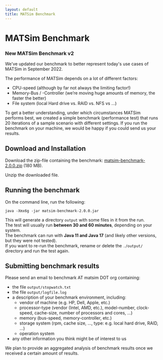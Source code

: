```yaml
---
layout: default
title: MATSim Benchmark
---
```


# MATSim Benchmark

<div class="panel panel-info">
  <div class="panel-heading">
    <h3 class="panel-title">New MATSim Benchmark v2</h3>
  </div>
  <div class="panel-body" >
      <p>We've updated our benchmark to better represent today's use cases of MATSim in September 2022.
      </p>
  </div>
</div>

The performance of MATSim depends on a lot of different factors:

- CPU-speed (although by far not always the limiting factor!)
- Memory-Bus / -Controller (we’re moving huge amounts of memory, the faster the better)
- File system (local Hard drive vs. RAID vs. NFS vs …)

To get a better understanding, under which circumstances MATSim performs best, we 
created a simple benchmark (performance test) that runs 20 iterations of a sample 
scenario with different settings. If you run the benchmark on your 
machine, we would be happy if you could send us your results.

## Download and Installation

Download the zip-file containing the benchmark: [matsim-benchmark-2.0.0.zip](/files/benchmark/matsim-benchmark-2.0.0.zip)  (180 MB).

Unzip the downloaded file.

## Running the benchmark

On the command line, run the following: 

    java -Xmx6g -jar matsim-benchmark-2.0.0.jar

This will generate a directory `output` with some files in it from the run.  
The test will usually run **between 30 and 60 minutes**, depending on your system.  
The benchmark can run with **Java 11 and Java 17** (and likely other versions, but they were not tested).  
If you want to re-run the benchmark, rename or delete the `./output/` directory and run the test again.

## Submitting benchmark results

Please send an email to benchmark AT matsim DOT org containing:

- the file `output/stopwatch.txt`
- the file `output/logfile.log`
- a description of your benchmark environment, including:
  - vendor of machine (e.g. HP, Dell, Apple, etc.)
  - processor-type (vendor (Intel, AMD, etc.), model-number, clock-speed, cache-size, number of processors and cores, …)
  - memory (bus-speed, memory-controller, etc.)
  - storage system (rpm, cache size, …, type: e.g. local hard drive, RAID, …)
  - operation system
- any other information you think might be of interest to us


We plan to provide an aggregated analysis of benchmark results once we received a certain
amount of results.

<!-- 
We collected some results and did a short analysis on them. 
Have a look at the results in the next section. 
If you want your results included as well or have some interesting findings 
yourself, please submit us your benchmark results.
 -->